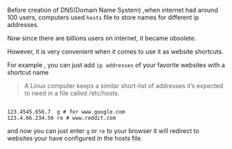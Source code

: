 Before creation of DNS(Domain Name System) ,when internet had around 100 users, computers used `hosts` file to store names for different ip addresses. 

Now since there are billions users on internet, it became obsolete. 

However, it is very convenient when it comes to use it as website shortcuts.

For example , you can just add `ip addresses` of your favorite websites with a shortcut name 

> A Linux computer keeps a similar short-list of addresses it’s expected to need in a file called /etc/hosts.

```

123.4545.656.7  g # for www.google.com
123.4.66.234.56 re # www.reddit.com 

```
and now you can just enter `g` or `re` to your browser it will redirect to websites your have configured in the hosts file. 
